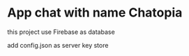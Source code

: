 # App chat with name Chatopia

this project use Firebase as database

add config.json as server key store
